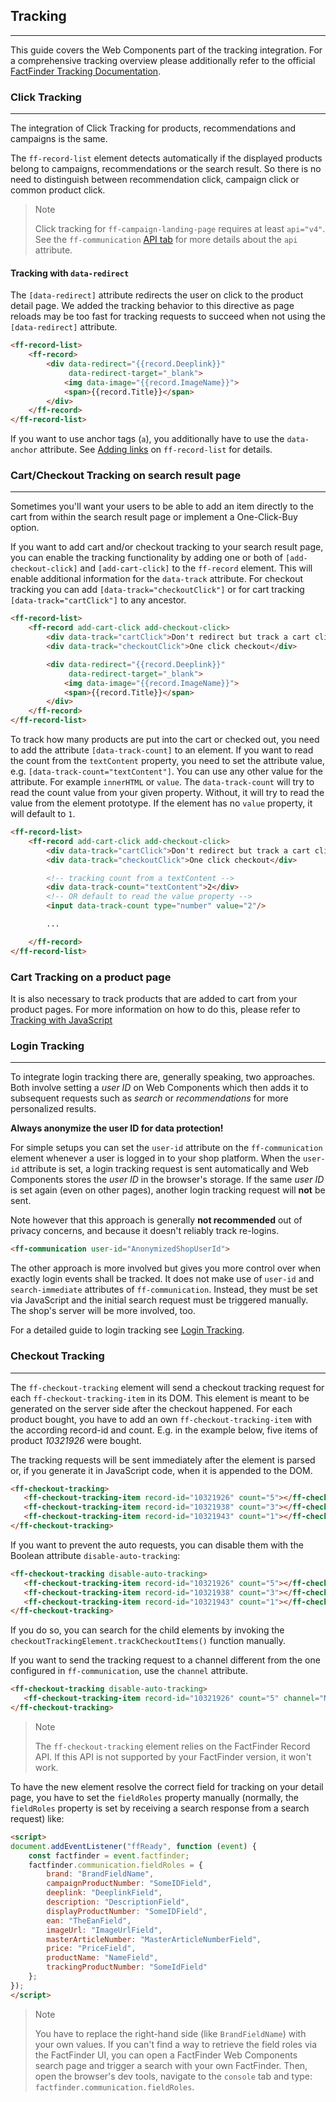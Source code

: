 ## Tracking

---
This guide covers the Web Components part of the tracking integration. 
For a comprehensive tracking overview please additionally refer to the official [FactFinder Tracking Documentation](https://doku.fact-finder.de/endoc/latest/fact-finder-integration/tracking-interface-integration).

### Click Tracking

---
The integration of Click Tracking for products, recommendations and campaigns is the same.

The `ff-record-list` element detects automatically if the displayed products belong to campaigns, recommendations or the search result. So there is no need to distinguish between recommendation click, campaign click or common product click.

> Note
>
> Click tracking for `ff-campaign-landing-page` requires at least `api="v4"`.
> See the `ff-communication` [API tab](/api/4.x/ff-communication#tab=api) for more details about the `api` attribute.
      
      
#### Tracking with `data-redirect`
The `[data-redirect]` attribute redirects the user on click to the product detail page. We added the tracking behavior to this directive as page reloads may be too fast for tracking requests to succeed when not using the `[data-redirect]` attribute.
````html
<ff-record-list>
    <ff-record>
        <div data-redirect="{{record.Deeplink}}"
             data-redirect-target="_blank">
            <img data-image="{{record.ImageName}}">
            <span>{{record.Title}}</span>
        </div>
    </ff-record>
</ff-record-list>
````

If you want to use anchor tags (`a`), you additionally have to use the `data-anchor` attribute.
See [Adding links](/api/4.x/ff-record-list) on `ff-record-list` for details.

### Cart/Checkout Tracking on search result page

---
Sometimes you'll want your users to be able to add an item directly to the cart from within the search result page or implement a One-Click-Buy option.

If you want to add cart and/or checkout tracking to your search result page, you can enable the tracking functionality by adding one or both of `[add-checkout-click]` and `[add-cart-click]` to the `ff-record` element.
This will enable additional information for the `data-track` attribute. For checkout tracking you can add `[data-track="checkoutClick"]` or for cart tracking `[data-track="cartClick"]` to any ancestor.

```html
<ff-record-list>
    <ff-record add-cart-click add-checkout-click>
        <div data-track="cartClick">Don't redirect but track a cart click</div>
        <div data-track="checkoutClick">One click checkout</div>

        <div data-redirect="{{record.Deeplink}}"
             data-redirect-target="_blank">
            <img data-image="{{record.ImageName}}">
            <span>{{record.Title}}</span>
        </div>
    </ff-record>
</ff-record-list>
```

To track how many products are put into the cart or checked out, you need to add the attribute `[data-track-count]` to an element.
If you want to read the count from the `textContent` property, you need to set the attribute value, e.g. `[data-track-count="textContent"]`. You can use any other value for the attribute. For example `innerHTML` or `value`. The `data-track-count` will try to read the count value from your given property. Without, it will try to read the value from the element prototype. If the element has no `value` property, it will default to `1`.

```html
<ff-record-list>
    <ff-record add-cart-click add-checkout-click>
        <div data-track="cartClick">Don't redirect but track a cart click</div>
        <div data-track="checkoutClick">One click checkout</div>

        <!-- tracking count from a textContent -->
        <div data-track-count="textContent">2</div>
        <!-- OR default to read the value property -->
        <input data-track-count type="number" value="2"/>

        ...

    </ff-record>
</ff-record-list>
```


### Cart Tracking on a product page
It is also necessary to track products that are added to cart from your product pages. For more information on how to do this, please refer to [Tracking with JavaScript](/documentation/4.x/tracking-with-js)

### Login Tracking

---
To integrate login tracking there are, generally speaking, two approaches.
Both involve setting a _user ID_ on Web Components which then adds it to subsequent requests such as _search_ or _recommendations_ for more personalized results.

**Always anonymize the user ID for data protection!**

For simple setups you can set the `user-id` attribute on the `ff-communication` element whenever a user is logged in to your shop platform.
When the `user-id` attribute is set, a login tracking request is sent automatically and Web Components stores the _user ID_ in the browser's storage.
If the same _user ID_ is set again (even on other pages), another login tracking request will **not** be sent.

Note however that this approach is generally **not recommended** out of privacy concerns, and because it doesn't reliably track re-logins.

```html
<ff-communication user-id="AnonymizedShopUserId">
```

The other approach is more involved but gives you more control over when exactly login events shall be tracked.
It does not make use of `user-id` and `search-immediate` attributes of `ff-communication`.
Instead, they must be set via JavaScript and the initial search request must be triggered manually.
The shop's server will be more involved, too.

For a detailed guide to login tracking see [Login Tracking](/documentation/4.x/login-tracking).


### Checkout Tracking

---
The `ff-checkout-tracking` element will send a checkout tracking request for each `ff-checkout-tracking-item` in its DOM. This element is meant to be generated on the server side after the checkout happened. For each product bought, you have to add an own `ff-checkout-tracking-item` with the according record-id and count. E.g. in the example below, five items of product _10321926_ were bought. 

The tracking requests will be sent immediately after the element is parsed or, if you generate it in JavaScript code, when it is appended to the DOM.
```html
<ff-checkout-tracking>
   <ff-checkout-tracking-item record-id="10321926" count="5"></ff-checkout-tracking-item>
   <ff-checkout-tracking-item record-id="10321938" count="3"></ff-checkout-tracking-item>
   <ff-checkout-tracking-item record-id="10321943" count="1"></ff-checkout-tracking-item>
</ff-checkout-tracking>
```
If you want to prevent the auto requests, you can disable them with the Boolean attribute `disable-auto-tracking`:
```html
<ff-checkout-tracking disable-auto-tracking>
   <ff-checkout-tracking-item record-id="10321926" count="5"></ff-checkout-tracking-item>
   <ff-checkout-tracking-item record-id="10321938" count="3"></ff-checkout-tracking-item>
   <ff-checkout-tracking-item record-id="10321943" count="1"></ff-checkout-tracking-item>
</ff-checkout-tracking>
```
If you do so, you can search for the child elements by invoking the `checkoutTrackingElement.trackCheckoutItems()` function manually.

If you want to send the tracking request to a channel different from the one configured in `ff-communication`, use the `channel` attribute.
```html
<ff-checkout-tracking disable-auto-tracking>
   <ff-checkout-tracking-item record-id="10321926" count="5" channel="NEW_CHANNEL"></ff-checkout-tracking-item>
</ff-checkout-tracking>
```

> Note
>
> The `ff-checkout-tracking` element relies on the FactFinder Record API.
> If this API is not supported by your FactFinder version, it won't work.

To have the new element resolve the correct field for tracking on your detail page, you have to set the `fieldRoles` property manually (normally, the `fieldRoles` property is set by receiving a search response from a search request) like: 

```html
<script>
document.addEventListener("ffReady", function (event) {
    const factfinder = event.factfinder;
    factfinder.communication.fieldRoles = {
        brand: "BrandFieldName",
        campaignProductNumber: "SomeIDField",
        deeplink: "DeeplinkField",
        description: "DescriptionField",
        displayProductNumber: "SomeIDField",
        ean: "TheEanField",
        imageUrl: "ImageUrlField",
        masterArticleNumber: "MasterArticleNumberField",
        price: "PriceField",
        productName: "NameField",
        trackingProductNumber: "SomeIdField"
    };
});
</script>
```

> Note
>
> You have to replace the right-hand side (like `BrandFieldName`) with your own values.
> If you can't find a way to retrieve the field roles via the FactFinder UI, you can open a FactFinder Web Components search page and trigger a search with your own FactFinder.
> Then, open the browser's dev tools, navigate to the `console` tab and type: `factfinder.communication.fieldRoles`.

